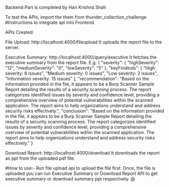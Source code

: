 Backend Part is completed by Hari Krishna Shah

To test the APIs, import the them from thunder_collection_challenge
#Instructions to integrate api into Frontend.

APIs Created:

File Upload: http://localhost:4000/fileupload
It uploads the report file to the server.

Executive Summary: http://localhost:4000/query/executive
It fetches the executive summary from the report file.
E.g: {
  "severity": {
    "highSeverity": "12",
    "mediumSeverity": "0",
    "lowSeverity": "5"
  },
  "keyFindinds": [
    "High severity: 6 issues",
    "Medium severity: 0 issues",
    "Low severity: 2 issues",
    "Information severity: 15 issues"
  ],
  "recommendation": "Based on the information provided in the file, it appears to be a Burp Scanner Sample Report detailing the results of a security scanning process. The report categorizes identified issues by severity and confidence level, providing a comprehensive overview of potential vulnerabilities within the scanned application. The report aims to help organizations understand and address security risks effectively.",
  "conclusion": "Based on the information provided in the file, it appears to be a Burp Scanner Sample Report detailing the results of a security scanning process. The report categorizes identified issues by severity and confidence level, providing a comprehensive overview of potential vulnerabilities within the scanned application. The report aims to help organizations understand and address security risks effectively."
}

Download Report: http://localhost:4000/download
It downloads the report as ppt from the uploaded pdf file.

#How to use:-
Run file upload api to upload the file first.
Once, the file is uploaded you can run Executive Summary or Download Report API to get executive summary or download summary ppt respectively.
@


